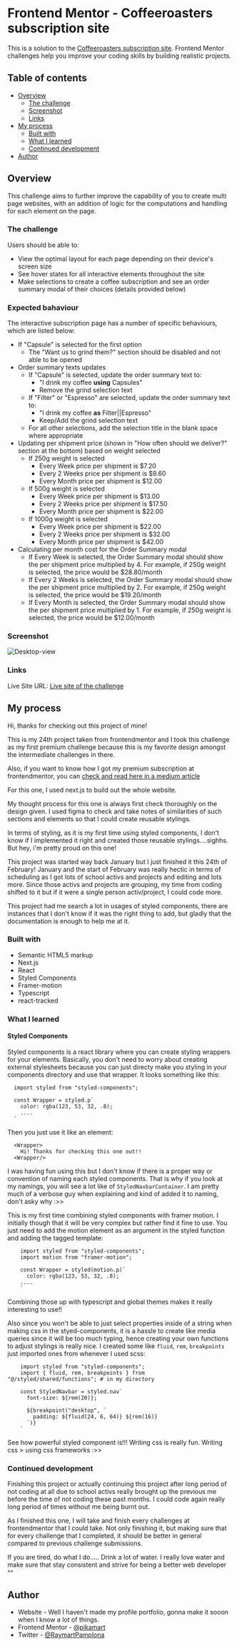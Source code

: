 # Frontend Mentor - Coffeeroasters subscription site


This is a solution to the [Coffeeroasters subscription site](https://www.frontendmentor.io/challenges/coffeeroasters-subscription-site-5Fc26HVY6/hub/coffeeroasters-subscription-site-cfA_Leb5p). Frontend Mentor challenges help you improve your coding skills by building realistic projects. 

## Table of contents

- [Overview](#overview)
  - [The challenge](#the-challenge)
  - [Screenshot](#screenshot)
  - [Links](#links)
- [My process](#my-process)
  - [Built with](#built-with)
  - [What I learned](#what-i-learned)
  - [Continued development](#continued-development)
- [Author](#author)

## Overview

This challenge aims to further improve the capability of you to create multi page websites, with an addition of logic for the computations and handling for each element on the page.

### The challenge

Users should be able to:

- View the optimal layout for each page depending on their device's screen size
- See hover states for all interactive elements throughout the site
- Make selections to create a coffee subscription and see an order summary modal of their choices (details provided below)

### Expected bahaviour

The interactive subscription page has a number of specific behaviours, which are listed below:

- If "Capsule" is selected for the first option
  - The "Want us to grind them?" section should be disabled and not able to be opened
- Order summary texts updates
  - If "Capsule" is selected, update the order summary text to:
    - "I drink my coffee **using** Capsules"
    - Remove the grind selection text
  - If "Filter" or "Espresso" are selected, update the order summary text to:
    - "I drink my coffee **as** Filter||Espresso"
    - Keep/Add the grind selection text
  - For all other selections, add the selection title in the blank space where appropriate
- Updating per shipment price (shown in "How often should we deliver?" section at the bottom) based on weight selected
  - If 250g weight is selected
    - Every Week price per shipment is $7.20
    - Every 2 Weeks price per shipment is $9.60
    - Every Month price per shipment is $12.00
  - If 500g weight is selected
    - Every Week price per shipment is $13.00
    - Every 2 Weeks price per shipment is $17.50
    - Every Month price per shipment is $22.00
  - If 1000g weight is selected
    - Every Week price per shipment is $22.00
    - Every 2 Weeks price per shipment is $32.00
    - Every Month price per shipment is $42.00
- Calculating per month cost for the Order Summary modal
  - If Every Week is selected, the Order Summary modal should show the per shipment price multiplied by 4. For example, if 250g weight is selected, the price would be $28.80/month
  - If Every 2 Weeks is selected, the Order Summary modal should show the per shipment price multiplied by 2. For example, if 250g weight is selected, the price would be $19.20/month
  - If Every Month is selected, the Order Summary modal should show the per shipment price multiplied by 1. For example, if 250g weight is selected, the price would be $12.00/month

### Screenshot

![Desktop-view](finished/desktop.png)

### Links

Live Site URL: [Live site of the challenge](https://frontendmentor-coffeeroaster-subscription.app/)

## My process

Hi, thanks for checking out this project of mine!

This is my 24th project taken from frontendmentor and I took this challenge as my first premium challenge because this is my favorite design amongst the intermediate challenges in there.

Also, if you want to know how I got my premium subscription at frontendmentor, you can [ check and read here in a medium article](https://medium.com/frontend-mentor/2021-year-in-review-for-frontend-mentor-9226de88a6a9)

For this one, I used next.js to build out the whole website.

My thought process for this one is always first check thoroughly on the design given. I used figma to check and take notes of similarities of such sections and elements so that I could create reusable stylings.

In terms of styling, as it is my first time using styled components, I don't know if I implemented it right and created those reusable stylings....sighhs. But hey, i'm pretty proud on this one!

This project was started way back January but I just finished it this 24th of February! January and the start of February was really hectic in terms of scheduling as I got lots of school activs and projects and editing and lots more. Since those activs and projects are grouping, my time from coding shifted to it but if it were a single person activ/project, I could code more.

This project had me search a lot in usages of styled components, there are instances that I don't know if it was the right thing to add, but gladly that the documentation is enough to help me at it.

### Built with

- Semantic HTML5 markup
- Next.js
- React
- Styled Components
- Framer-motion
- Typescript
- react-tracked

### What I learned

#### Styled Components

Styled components is a react library where you can create styling wrappers for your elements. Basically, you don't need to worry about creating external stylesheets because you can just directy make you styling in your components directory and use that wrapper. It looks something like this:

```
  import styled from "styled-components";

  const Wrapper = styled.p`
    color: rgba(123, 53, 32, .8);
    ....
  `
```

Then you just use it like an element:
```
  <Wrapper>
    Hi! Thanks for checking this one out!!
  <Wrapper/>
```

I was having fun using this but I don't know if there is a proper way or convention of naming each styled components. That is why if you look at my namings, you will see a lot like of `StyledNavbarContainer`. I am pretty much of a verbose guy when explaining and kind of added it to naming, don't asky why :>>


This is my first time combining styled components with framer motion. I initially though that it will be very complex but rather find it fine to use. You just need to add the motion element as an argument in the styled function and adding the tagged template:
```
    import styled from "styled-components";
    import motion from "framer-motion";

    const Wrapper = styled(motion.p)`
      color: rgba(123, 53, 32, .8);
    ....
    `
```

Combining those up with typescript and global themes makes it really interesting to use!!

Also since you won't be able to just select properties inside of a string when making css in the styed-components, it is a hassle to create like media queries since it will be too much typing, hence creating your own functions to adjust stylings is really nice. I created some like `fluid`, `rem`, `breakpoints` just imported ones from whenever I used scss:

```
    import styled from "styled-components";
    import { fluid, rem, breakpoints } from "@/styled/shared/functions"; # in my directory

    const StyledNavbar = styled.nav`
      font-size: ${rem(20)};

      ${breakpoint("desktop", `
        padding: ${fluid(24, 6, 64)} ${rem(16)}
      `)}
    `

```

See how powerful styled component is!!! Writing css is really fun. Writing css > using css frameworks :>>

### Continued development

Finishing this project or actually continuing this project after long period of not coding at all due to school activs really brought up the previous me before the time of not coding these past months. I could code again really long period of times without me being burnt out.

As I finished this one, I will take and finish every challenges at frontendmentor that I could take. Not only finishing it, but making sure that for every challenge that I completed, it should be better in general compared to previous challenge submissions.

If you are tired, do what I do..... Drink a lot of water. I really love water and make sure that stay consistent and strive for being a better web developer ^^

## Author

- Website - Well I haven't made my profile portfolio, gonna make it sooon when I know a lot of things.
- Frontend Mentor - [@pikamart](https://www.frontendmentor.io/profile/pikamart)
- Twitter - [@RaymartPamplona](https://twitter.com/RaymartPamplona)